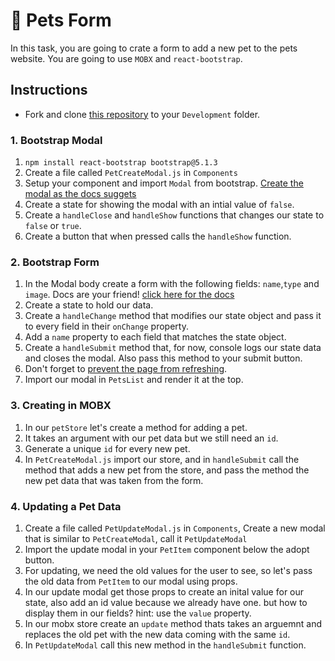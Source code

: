 # 🐶 Pets Form 

In this task, you are going to crate a form to add a new pet to the pets website. You are going to use `MOBX` and `react-bootstrap`.

## Instructions
- Fork and clone [this repository](https://github.com/JoinCODED/TASK-REACT-SP-Pets-Forms) to your `Development` folder.





### 1. Bootstrap Modal

1. `npm install react-bootstrap bootstrap@5.1.3`
2. Create a file called `PetCreateModal.js` in `Components`
3. Setup your component and import `Modal` from bootstrap. [Create the modal as the docs suggets](https://react-bootstrap.github.io/components/modal/)
4. Create a state for showing the modal with an intial value of `false`.
5. Create a `handleClose` and `handleShow` functions that changes our state to `false` or `true`.
6. Create a button that when pressed calls the `handleShow` function.


### 2. Bootstrap Form

1. In the Modal body create a form with the following fields: `name`,`type` and `image`. Docs are your friend! [click here for the docs](https://react-bootstrap.netlify.app/forms/overview/#Forms)
2. Create a state to hold our data.
3. Create a `handleChange` method that modifies our state object and pass it to every field in their `onChange` property. 
4. Add a `name` property to each field that matches the state object.
5. Create a `handleSubmit` method that, for now, console logs our state data and closes the modal. Also pass this method to your submit button.
6. Don't forget to [prevent the page from refreshing](https://www.robinwieruch.de/react-preventdefault/).
7. Import our modal in `PetsList` and render it at the top.

### 3. Creating in MOBX

1. In our `petStore` let's create a method for adding a pet.
2. It takes an argument with our pet data but we still need an `id`.
3. Generate a unique `id` for every new pet.
4. In `PetCreateModal.js` import our store, and in `handleSubmit` call the method that adds a new pet from the store, and pass the method the new pet data that was taken from the form.

### 4. Updating a Pet Data

1. Create a file called `PetUpdateModal.js` in `Components`, Create a new modal that is similar to `PetCreateModal`, call  it `PetUpdateModal`
3. Import the update modal in your `PetItem` component below the adopt button.
4. For updating, we need the old values for the user to see, so let's pass the old data from `PetItem` to our modal using props.
5. In our update modal get those props to create an inital value for our state, also add an id value because we already have one. but how to display them in our fields? hint: use the `value` property.
6. In our mobx store create an `update` method thats takes an arguemnt and replaces the old pet with the new data coming with the same `id`.
7. In `PetUpdateModal` call this new method in the `handleSubmit` function.
